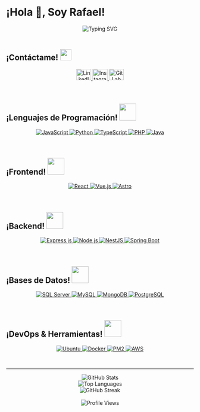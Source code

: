 # ¡Hola 👋, Soy Rafael!

<div align="center">
  <img src="https://readme-typing-svg.herokuapp.com?font=ROBOT&size=25&color=39FF14&background=000000&center=true&vCenter=true&width=590&lines=%3E+Bienvenido+a+mi+Portafolio+en+GitHub...!" alt="Typing SVG">
</div>

<br>

## ¡Contáctame! <img src="https://media.giphy.com/media/iY8CRBdQXODJSCERIr/giphy.gif" width="30px">

<p align="center">
  <a href="https://www.linkedin.com/in/rafael-andres-rossel-galarza-47b8bb214/" target="_blank">
    <img src="https://raw.githubusercontent.com/rahuldkjain/github-profile-readme-generator/master/src/images/icons/Social/linked-in-alt.svg" alt="LinkedIn" height="30" width="40">
  </a>
  <a href="https://www.instagram.com/rafael_rossel_galarza/" target="_blank">
    <img src="https://raw.githubusercontent.com/rahuldkjain/github-profile-readme-generator/master/src/images/icons/Social/instagram.svg" alt="Instagram" height="30" width="40">
  </a>
  <a href="https://gitlab.com/rosselgalarzarafael" target="_blank" rel="noreferrer">
    <img alt="GitLab" src="https://img.icons8.com/color/48/000000/gitlab.png" height="30" width="40">
  </a>
</p>

<br>

## ¡Lenguajes de Programación! <img src="https://media.giphy.com/media/HwBlFQZFcAoUcPHZdX/giphy.gif" width="45px">

<p align="center">
  <a href="https://developer.mozilla.org/en-US/docs/Web/JavaScript" target="_blank" rel="noreferrer">
    <img alt="JavaScript" src="https://img.shields.io/badge/JavaScript-F7DF1E?style=for-the-badge&logo=javascript&logoColor=black">
  </a>
  <a href="https://www.python.org/" target="_blank" rel="noreferrer">
    <img alt="Python" src="https://img.shields.io/badge/Python-3776AB?style=for-the-badge&logo=python&logoColor=white">
  </a>
  <a href="https://www.typescriptlang.org/" target="_blank" rel="noreferrer">
    <img alt="TypeScript" src="https://img.shields.io/badge/TypeScript-3178C6?style=for-the-badge&logo=typescript&logoColor=white">
  </a>
  <a href="https://www.php.net/" target="_blank" rel="noreferrer">
    <img alt="PHP" src="https://img.shields.io/badge/PHP-777BB4?style=for-the-badge&logo=php&logoColor=white">
  </a>
  <a href="https://www.java.com/" target="_blank" rel="noreferrer">
    <img alt="Java" src="https://img.shields.io/badge/Java-ED8B00?style=for-the-badge&logo=java&logoColor=white">
  </a>
</p>

<br>

## ¡Frontend! <img src="https://media.giphy.com/media/HwBlFQZFcAoUcPHZdX/giphy.gif" width="45px">

<p align="center">
  <a href="https://reactjs.org/" target="_blank" rel="noreferrer">
    <img alt="React" src="https://img.shields.io/badge/React-61DAFB?style=for-the-badge&logo=react&logoColor=white">
  </a>
  <a href="https://vuejs.org/" target="_blank" rel="noreferrer">
    <img alt="Vue.js" src="https://img.shields.io/badge/Vue.js-4FC08D?style=for-the-badge&logo=vue.js&logoColor=white">
  </a>
  <a href="https://astro.build/" target="_blank" rel="noreferrer">
    <img alt="Astro" src="https://img.shields.io/badge/Astro-000000?style=for-the-badge&logo=astro&logoColor=white">
  </a>
</p>

<br>

## ¡Backend! <img src="https://media.giphy.com/media/HwBlFQZFcAoUcPHZdX/giphy.gif" width="45px">

<p align="center">
  <a href="https://expressjs.com/" target="_blank" rel="noreferrer">
    <img alt="Express.js" src="https://img.shields.io/badge/Express.js-000000?style=for-the-badge&logo=express&logoColor=white">
  </a>
  <a href="https://nodejs.org/en/" target="_blank" rel="noreferrer">
    <img alt="Node.js" src="https://img.shields.io/badge/Node.js-339933?style=for-the-badge&logo=node.js&logoColor=white">
  </a>
  <a href="https://nestjs.com/" target="_blank" rel="noreferrer">
    <img alt="NestJS" src="https://img.shields.io/badge/NestJS-E0234E?style=for-the-badge&logo=nestjs&logoColor=white">
  </a>
  <a href="https://spring.io/projects/spring-boot" target="_blank" rel="noreferrer">
    <img alt="Spring Boot" src="https://img.shields.io/badge/Spring_Boot-6DB33F?style=for-the-badge&logo=spring-boot&logoColor=white">
  </a>
</p>

<br>

## ¡Bases de Datos! <img src="https://media.giphy.com/media/HwBlFQZFcAoUcPHZdX/giphy.gif" width="45px">

<p align="center">
  <a href="https://www.microsoft.com/sql-server/" target="_blank" rel="noreferrer">
    <img alt="SQL Server" src="https://img.shields.io/badge/SQL_Server-CC2927?style=for-the-badge&logo=microsoft-sql-server&logoColor=white">
  </a>
  <a href="https://www.mysql.com/" target="_blank" rel="noreferrer">
    <img alt="MySQL" src="https://img.shields.io/badge/MySQL-4479A1?style=for-the-badge&logo=mysql&logoColor=white">
  </a>
  <a href="https://www.mongodb.com/" target="_blank" rel="noreferrer">
    <img alt="MongoDB" src="https://img.shields.io/badge/MongoDB-47A248?style=for-the-badge&logo=mongodb&logoColor=white">
  </a>
  <a href="https://www.postgresql.org/" target="_blank" rel="noreferrer">
    <img alt="PostgreSQL" src="https://img.shields.io/badge/PostgreSQL-336791?style=for-the-badge&logo=postgresql&logoColor=white">
  </a>
</p>

<br>

## ¡DevOps & Herramientas! <img src="https://media.giphy.com/media/iDaCeaKrHhUI1I8e2b/giphy.gif" width="45px">

<p align="center">
  <a href="https://ubuntu.com/" target="_blank" rel="noreferrer">
    <img alt="Ubuntu" src="https://img.shields.io/badge/Ubuntu-E95420?style=for-the-badge&logo=ubuntu&logoColor=white">
  </a>
  <a href="https://www.docker.com/" target="_blank" rel="noreferrer">
    <img alt="Docker" src="https://img.shields.io/badge/Docker-2496ED?style=for-the-badge&logo=docker&logoColor=white">
  </a>
  <a href="https://pm2.keymetrics.io/" target="_blank" rel="noreferrer">
    <img alt="PM2" src="https://img.shields.io/badge/PM2-2B037A?style=for-the-badge&logo=pm2&logoColor=white">
  </a>
  <a href="https://aws.amazon.com/" target="_blank" rel="noreferrer">
    <img alt="AWS" src="https://img.shields.io/badge/AWS-232F3E?style=for-the-badge&logo=amazon-aws&logoColor=white">
  </a>
</p>

<br>

---

<div align="center">
  <img src="https://github-readme-stats.vercel.app/api?username=RafaDev29&show_icons=true&theme=dark&hide_border=true&bg_color=0D1117&title_color=39FF14&icon_color=39FF14&text_color=ffffff" alt="GitHub Stats">
</div>

<div align="center">
  <img src="https://github-readme-stats.vercel.app/api/top-langs/?username=RafaDev29&layout=compact&theme=dark&hide_border=true&bg_color=0D1117&title_color=39FF14&text_color=ffffff" alt="Top Languages">
</div>

<div align="center">
  <img src="https://github-readme-streak-stats.herokuapp.com/?user=RafaDev29&theme=dark&hide_border=true&background=0D1117&stroke=39FF14&ring=39FF14&fire=39FF14&currStreakLabel=39FF14" alt="GitHub Streak">
</div>

<br>

<div align="center">
  <img src="https://komarev.com/ghpvc/?username=RafaDev29&label=Profile%20Views&color=39FF14&style=flat" alt="Profile Views">
</div>

